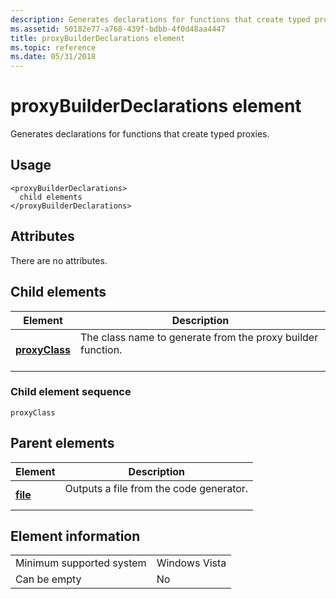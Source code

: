 ```yaml
---
description: Generates declarations for functions that create typed proxies.
ms.assetid: 50182e77-a768-439f-bdbb-4f0d48aa4447
title: proxyBuilderDeclarations element
ms.topic: reference
ms.date: 05/31/2018
---
```


# proxyBuilderDeclarations element

Generates declarations for functions that create typed proxies.

## Usage

``` syntax
<proxyBuilderDeclarations>
  child elements
</proxyBuilderDeclarations>
```

## Attributes

There are no attributes.

## Child elements



| Element                                     | Description                                                                        |
|---------------------------------------------|------------------------------------------------------------------------------------|
| [**proxyClass**](proxyclass.md)<br/> | The class name to generate from the proxy builder function.<br/> <br/> |



### Child element sequence

``` syntax
proxyClass
```

## Parent elements



| Element                         | Description                                                    |
|---------------------------------|----------------------------------------------------------------|
| [**file**](file.md)<br/> | Outputs a file from the code generator.<br/> <br/> |



## Element information



|                                     |               |
|-------------------------------------|---------------|
| Minimum supported system<br/> | Windows Vista |
| Can be empty                        | No            |



 

 




